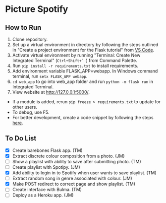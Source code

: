 # Picture Spotify

## How to Run

1. Clone repository.
2. Set up a virtual environment in directory by following the steps outlined in "Create a project environment for the Flask tutorial" from [VS Code](https://code.visualstudio.com/docs/python/tutorial-flask#_create-a-project-environment-for-the-flask-tutorial).
3. Activate virtual environment by running "Terminal: Create New Integrated Terminal" (``Ctrl+Shift+` ``) from Command Palette.
4. Run `pip install -r requirements.txt` to install requirements.
5. Add environment variable FLASK_APP=webapp. In Windows command terminal, run `setx FLASK_APP webapp`.
6. `cd web_app` to go into web_app folder and run `python -m flask run` in Integrated Terminal.
7. View website at http://127.0.0.1:5000/.

- If a module is added, rerun `pip freeze > requirements.txt` to update for other users.
- To debug, use F5.
- For better development, create a code snippet by following the steps [here](https://code.visualstudio.com/docs/python/tutorial-flask#_create-multiple-templates-that-extend-a-base-template).

## To Do List
- [x] Create barebones Flask app. (TM)
- [x] Extract discrete colour composition from a photo. (JM)
- [ ] Show a playlist with ability to save after submitting photo. (TM)
- [ ] Create playlist with Spotipy. (JM)
- [x] Add ability to login in to Spotify when user wants to save playlist. (TM)
- [ ] Extract random song in genre associated with colour. (JM)
- [x] Make POST redirect to correct page and show playlist. (TM)
- [ ] Create interface with Bulma. (TM)
- [ ] Deploy as a Heroku app. (JM)
